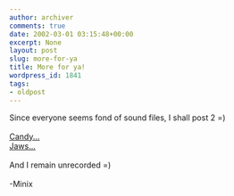 ```yaml
---
author: archiver
comments: true
date: 2002-03-01 03:15:48+00:00
excerpt: None
layout: post
slug: more-for-ya
title: More for ya!
wordpress_id: 1841
tags:
- oldpost
---
```


Since everyone seems fond of sound files, I shall post 2 =)<br /><br /><a href = "http://www.coconutcomics.com/OliviaCandy.wav">Candy...</a><br /><a href = "http://www.coconutcomics.com/OliviaJaws.wav">Jaws...</a><br /><br />And I remain unrecorded =)<br /><br />-Minix